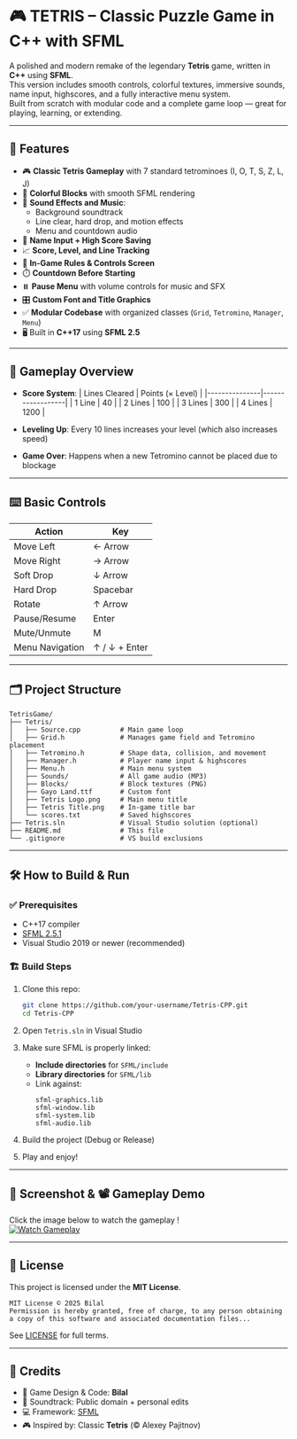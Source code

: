 
# 🎮 TETRIS – Classic Puzzle Game in C++ with SFML

A polished and modern remake of the legendary **Tetris** game, written in **C++** using **SFML**.  
This version includes smooth controls, colorful textures, immersive sounds, name input, highscores, and a fully interactive menu system.  
Built from scratch with modular code and a complete game loop — great for playing, learning, or extending.

---

## 🚀 Features

- 🎮 **Classic Tetris Gameplay** with 7 standard tetrominoes (I, O, T, S, Z, L, J)
- 🎨 **Colorful Blocks** with smooth SFML rendering
- 🎼 **Sound Effects and Music**:
  - Background soundtrack
  - Line clear, hard drop, and motion effects
  - Menu and countdown audio
- 🧠 **Name Input + High Score Saving**
- 📈 **Score, Level, and Line Tracking**
- 🧾 **In-Game Rules & Controls Screen**
- ⏱️ **Countdown Before Starting**
- ⏸️ **Pause Menu** with volume controls for music and SFX
- 🎛️ **Custom Font and Title Graphics**
- ✅ **Modular Codebase** with organized classes (`Grid`, `Tetromino`, `Manager`, `Menu`)
- 🖥️ Built in **C++17** using **SFML 2.5**

---

## 🧠 Gameplay Overview

- **Score System**:
  | Lines Cleared | Points (× Level) |
  |---------------|------------------|
  | 1 Line        | 40               |
  | 2 Lines       | 100              |
  | 3 Lines       | 300              |
  | 4 Lines       | 1200             |

- **Leveling Up**: Every 10 lines increases your level (which also increases speed)

- **Game Over**: Happens when a new Tetromino cannot be placed due to blockage

---

## ⌨️ Basic Controls

| Action              | Key            |
|---------------------|----------------|
| Move Left           | ← Arrow        |
| Move Right          | → Arrow        |
| Soft Drop           | ↓ Arrow        |
| Hard Drop           | Spacebar       |
| Rotate              | ↑ Arrow        |
| Pause/Resume        | Enter          |
| Mute/Unmute         | M              |
| Menu Navigation     | ↑ / ↓ + Enter  |

---

## 🗂️ Project Structure

```
TetrisGame/
├── Tetris/
│   ├── Source.cpp          # Main game loop
│   ├── Grid.h              # Manages game field and Tetromino placement
│   ├── Tetromino.h         # Shape data, collision, and movement
│   ├── Manager.h           # Player name input & highscores
│   ├── Menu.h              # Main menu system
│   ├── Sounds/             # All game audio (MP3)
│   ├── Blocks/             # Block textures (PNG)
│   ├── Gayo Land.ttf       # Custom font
│   ├── Tetris Logo.png     # Main menu title
│   ├── Tetris Title.png    # In-game title bar
│   └── scores.txt          # Saved highscores
├── Tetris.sln              # Visual Studio solution (optional)
├── README.md               # This file
└── .gitignore              # VS build exclusions
```

---

## 🛠️ How to Build & Run

### ✅ Prerequisites
- C++17 compiler
- [SFML 2.5.1](https://www.sfml-dev.org/)
- Visual Studio 2019 or newer (recommended)

### 🏗️ Build Steps

1. Clone this repo:
   ```bash
   git clone https://github.com/your-username/Tetris-CPP.git
   cd Tetris-CPP
   ```

2. Open `Tetris.sln` in Visual Studio

3. Make sure SFML is properly linked:
   - **Include directories** for `SFML/include`
   - **Library directories** for `SFML/lib`
   - Link against:
     ```
     sfml-graphics.lib
     sfml-window.lib
     sfml-system.lib
     sfml-audio.lib
     ```

4. Build the project (Debug or Release)

5. Play and enjoy!

---

##  📸 Screenshot & 📽️ Gameplay Demo

Click the image below to watch the gameplay !\
[![Watch Gameplay](Tetris/Tetris%20Title.jpg)](https://github.com/bilalxfna/TETRIS/releases/download/fna.v1/TETRIS.Final.Gameplay.mp4)

---

## 📜 License

This project is licensed under the **MIT License**.

```
MIT License © 2025 Bilal  
Permission is hereby granted, free of charge, to any person obtaining a copy of this software and associated documentation files...
```

See [LICENSE](./LICENSE) for full terms.

---

## 🙌 Credits

- 🎨 Game Design & Code: **Bilal**
- 🎵 Soundtrack: Public domain + personal edits
- 💻 Framework: [SFML](https://www.sfml-dev.org/)
- 🎮 Inspired by: Classic **Tetris** (© Alexey Pajitnov)

